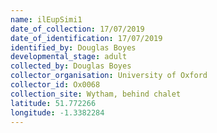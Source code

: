 ```yaml
---
name: ilEupSimi1
date_of_collection: 17/07/2019
date_of_identification: 17/07/2019
identified_by: Douglas Boyes
developmental_stage: adult
collected_by: Douglas Boyes
collector_organisation: University of Oxford
collector_id: Ox0068
collection_site: Wytham, behind chalet
latitude: 51.772266
longitude: -1.3382284
---
```

